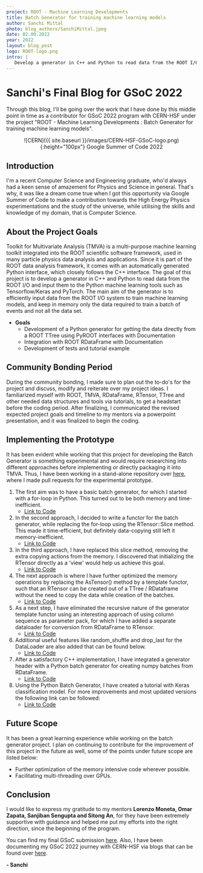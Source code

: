 ```yaml
---
project: ROOT - Machine Learning Developments
title: Batch Generator for training machine learning models
author: Sanchi Mittal
photo: blog_authors/SanchiMittal.jpeg 
date: 02.09.2022 
year: 2022 
layout: blog_post 
logo: ROOT-logo.png 
intro: |
   Develop a generator in C++ and Python to read data from the ROOT I/O and input them to the Python machine learning tools such as Tensorflow/Keras and PyTorch. 
---
```



# Sanchi's Final Blog for GSoC 2022

Through this blog, I'll be going over the work that I have done by this middle point in time as a contributor for GSoC 2022 program with CERN-HSF under the project "ROOT - Machine Learning Developments : Batch Generator for training machine learning models".

<div align="center">
![CERN]({{ site.baseurl }}/images/CERN-HSF-GSoC-logo.png){:height="100px"} Google Summer of Code 2022
</div>

## Introduction
I'm a recent Computer Science and Engineering graduate, who'd always had a keen sense of amazement for Physics and Science in general. That's why, it was like a dream come true when I got this opportunity via Google Summer of Code to make a contribution towards the High Energy Physics experimentations and the study of the universe, while utilising the skills and knowledge of my domain, that is Computer Science.

## About the Project Goals
Toolkit for Multivariate Analysis (TMVA) is a multi-purpose machine learning toolkit integrated into the ROOT scientific software framework, used in many particle physics data analysis and applications. Since it is part of the ROOT data analysis framework, it comes with an automatically generated Python interface, which closely follows the C++ interface. The goal of this project is to develop a generator in C++ and Python to read data from the ROOT I/O and input them to the Python machine learning tools such as Tensorflow/Keras and PyTorch. The main aim of the generator is to efficiently input data from the ROOT I/O system to train machine learning models, and keep in memory only the data required to train a batch of events and not all the data set.

- **Goals**
	-   Development of a Python generator for getting the data directly from a ROOT TTree using PyROOT interfaces with Documentation
	-  Integration with ROOT RDataFrame with Documentation
	-  Development of tests and tutorial example

## Community Bonding Period
During the community bonding, I made sure to plan out the to-do's for the project and discuss, modify and reiterate over my project ideas.  I familiarized myself with ROOT, TMVA, RDataFrame, RTensor, TTree and other needed data structures and tools via tutorials, to get a headstart before the coding period. After finalizing, I communicated the revised expected project goals and timeline to my mentors via a powerpoint presentation, and it was finalized to begin the coding.


## Implementing the Prototype
It has been evident while working that this project for developing the Batch Generator is something experimental and would require researching into different approaches before implementing or directly packaging it into TMVA. Thus, I have been working in a stand-alone repository over [here](https://github.com/tmvadnn/tmva-batch-generator), where I made pull requests for the experimental prototype. 

1.  The first aim was to have a basic batch generator, for which I started with a for-loop in Python. This turned out to be both memory and time-inefficient. 
	- [Link to Code](https://github.com/SanchiMittal/root/commit/8b63ff3d13acc385df064b970a84a198f69ba336)
2. In the second approach, I decided to write a functor for the batch generator, while replacing the for-loop using the RTensor::Slice method. This made it time-efficient, but definitely data-copying still left it memory-inefficient.
	- [Link to Code](https://github.com/tmvadnn/tmva-batch-generator/pull/2/commits/34c6fd5e86dae48a2101ea4219b113e47c4729fb)
3. In the third approach, I have replaced this slice method, removing the extra copying actions from the memory. I discovered that initializing the RTensor directly as a 'view' would help us achieve this goal.
 	- [Link to Code](https://github.com/tmvadnn/tmva-batch-generator/pull/4/commits/94dcf93b8ee9f97b434fcacc1663a5c2171cbb9a)
4. The next approach is where I have further optimized the memory operations by replacing the AsTensor() method by a template functor, such that an RTensor can be created out of a TTree / RDataframe without the need to copy the data while creation of the batches. 
	- [Link to Code](https://github.com/tmvadnn/tmva-batch-generator/pull/4/commits/93ec68c86f5e01be01eee2e84f77cf228a3ba31d)
5. As a next step, I have eliminated the recursive nature of the generator template functor using an interesting approach of using column sequence as parameter pack, for which I have added a separate dataloader for conversion from RDataFrame to RTensor.
	- [Link to Code](https://github.com/tmvadnn/tmva-batch-generator/pull/4/commits/536ebf315c4187c461dd50a3f9a6bfb36b4d0907)
6. Additional useful features like random_shuffle and drop_last for the DataLoader are also added that can be found below.
	- [Link to Code](https://github.com/tmvadnn/tmva-batch-generator/pull/4/commits/536ebf315c4187c461dd50a3f9a6bfb36b4d0907)
7. After a satisfactory C++ implementation, I have integrated a generator header with a Python batch generator for creating numpy batches from RDataFrame.
	- [Link to Code](https://github.com/tmvadnn/tmva-batch-generator/pull/4/commits/3e4bbc77f80b407af6f8dedfa1abf57634dd706c)
8. Using the Python Batch Generator, I have created a tutorial with Keras classification model. For more improvements and most updated versions the following link can be followed:
	- [Link to Code](https://github.com/tmvadnn/tmva-batch-generator/blob/experimental/prototype_experimental/bg_keras_exp.py)


## Future Scope
It has been a great learning experience while working on the batch generator project. I plan on continuing to contribute for the improvement of this project in the future as well, some of the points under future scope are listed below:
- Further optimization of the memory intensive code wherever possible.
- Facilitating multi-threading over GPUs.

## Conclusion
I would like to express my gratitude to my mentors **Lorenzo Moneta, Omar Zapata, Sanjiban Sengupta and Sitong An**, for they have been extremely supportive with guidance and helped me put my efforts into the right direction, since the beginning of the program.

You can find my final GSoC submission [here](https://github.com/tmvadnn/tmva-batch-generator/wiki). Also, I have been documenting my GSoC 2022 journey with CERN-HSF via blogs that can be found over [here](https://sanchimittal.hashnode.dev/).

**\- Sanchi**
